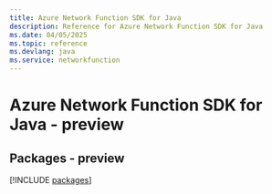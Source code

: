 ```yaml
---
title: Azure Network Function SDK for Java
description: Reference for Azure Network Function SDK for Java
ms.date: 04/05/2025
ms.topic: reference
ms.devlang: java
ms.service: networkfunction
---
```

# Azure Network Function SDK for Java - preview
## Packages - preview
[!INCLUDE [packages](network-function-index.md)]